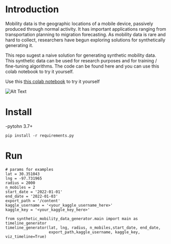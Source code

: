 # Introduction
Mobility data is the geographic locations of a mobile device, passively produced through normal activity. It has important applications ranging from transportation planning to migration forecasting. As mobility data is rare and hard to collect, researchers have begun exploring solutions for synthetically generating it.

This repo sugest a naive solution for generating synthetic mobility data. This synthetic data can be used for research purposes and for training / fine-tuning algorithms.
The code can be found here and you can use this colab notebook to try it yourself.

Use this [this colab notebook](https://colab.research.google.com/drive/1b7Plly940-GYgjNdP0C-klabDyPiMfUg?usp=sharing) to try it yourself

![Alt Text](https://media.giphy.com/media/74I5JQiRwHMikGT8bO/giphy.gif) 

# Install
-pytohn 3.7+
```
pip install -r requirements.py
```


# Run
```
# params for examples
lat = 30.351043
lng = -97.731965
radius = 2000
n_mobiles = 2
start_date = '2022-01-01'
end_date = '2022-01-03'
export_path = '/content'
kaggle_username = '<your_kaggle_username_here>'
kaggle_key = '<your_kaggle_key_here>'

from synthetic_mobility_data_generator.main import main as timeline_generator
timeline_generator(lat, lng, radius, n_mobiles,start_date, end_date,
                   export_path,kaggle_username, kaggle_key, viz_timeline=True)
```
